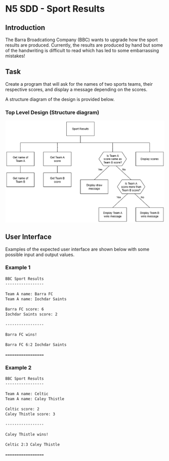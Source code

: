 # N5 SDD - Sport Results


## Introduction

The Barra Broadcationg Company (BBC) wants to upgrade how the sport results are produced.
Currently, the results are produced by hand but some of the handwriting is difficult to read which has led to some embarrassing mistakes!


## Task

Create a program that will ask for the names of two sports teams, their respective scores, and display a message depending on the scores.

A structure diagram of the design is provided below.


### Top Level Design (Structure diagram)

![Diagram](assets/sd1.png)


## User Interface

Examples of the expected user interface are shown below with some possible input and output values.


### Example 1

```
BBC Sport Results
-----------------

Team A name: Barra FC
Team A name: Iochdar Saints

Barra FC score: 6
Iochdar Saints score: 2

-----------------

Barra FC wins!

Barra FC 6:2 Iochdar Saints

=================
```


### Example 2

```
BBC Sport Results
-----------------

Team A name: Celtic
Team A name: Caley Thistle

Celtic score: 2
Caley Thistle score: 3

-----------------

Caley Thistle wins!

Celtic 2:3 Caley Thistle

=================
```
